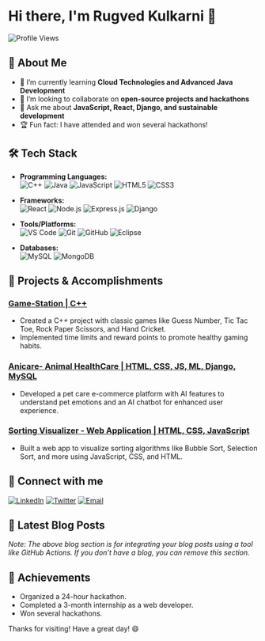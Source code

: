 # Hi there, I'm Rugved Kulkarni 👋

![Profile Views](https://komarev.com/ghpvc/?username=yourusername&color=blue)

## 🚀 About Me

- 🌱 I’m currently learning **Cloud Technologies and Advanced Java Development**
- 👯 I’m looking to collaborate on **open-source projects and hackathons**
- 💬 Ask me about **JavaScript, React, Django, and sustainable development**
- 🏆 Fun fact: I have attended and won several hackathons!

## 🛠️ Tech Stack

- **Programming Languages:**  
  ![C++](https://img.shields.io/badge/-C++-00599C?style=flat&logo=c%2B%2B&logoColor=white)
  ![Java](https://img.shields.io/badge/-Java-007396?style=flat&logo=java&logoColor=white)
  ![JavaScript](https://img.shields.io/badge/-JavaScript-F7DF1E?style=flat&logo=javascript&logoColor=black)
  ![HTML5](https://img.shields.io/badge/-HTML5-E34F26?style=flat&logo=html5&logoColor=white)
  ![CSS3](https://img.shields.io/badge/-CSS3-1572B6?style=flat&logo=css3&logoColor=white)

- **Frameworks:**  
  ![React](https://img.shields.io/badge/-React-61DAFB?style=flat&logo=react&logoColor=white)
  ![Node.js](https://img.shields.io/badge/-Node.js-339933?style=flat&logo=node.js&logoColor=white)
  ![Express.js](https://img.shields.io/badge/-Express.js-000000?style=flat&logo=express&logoColor=white)
  ![Django](https://img.shields.io/badge/-Django-092E20?style=flat&logo=django&logoColor=white)

- **Tools/Platforms:**  
  ![VS Code](https://img.shields.io/badge/-VS%20Code-007ACC?style=flat&logo=visual-studio-code&logoColor=white)
  ![Git](https://img.shields.io/badge/-Git-F05032?style=flat&logo=git&logoColor=white)
  ![GitHub](https://img.shields.io/badge/-GitHub-181717?style=flat&logo=github&logoColor=white)
  ![Eclipse](https://img.shields.io/badge/-Eclipse-2C2255?style=flat&logo=eclipse&logoColor=white)

- **Databases:**  
  ![MySQL](https://img.shields.io/badge/-MySQL-4479A1?style=flat&logo=mysql&logoColor=white)
  ![MongoDB](https://img.shields.io/badge/-MongoDB-47A248?style=flat&logo=mongodb&logoColor=white)

## 🔧 Projects & Accomplishments

### [Game-Station | C++](https://github.com/yourusername/game-station)
- Created a C++ project with classic games like Guess Number, Tic Tac Toe, Rock Paper Scissors, and Hand Cricket.
- Implemented time limits and reward points to promote healthy gaming habits.

### [Anicare- Animal HealthCare | HTML, CSS, JS, ML, Django, MySQL](https://github.com/yourusername/anicare)
- Developed a pet care e-commerce platform with AI features to understand pet emotions and an AI chatbot for enhanced user experience.

### [Sorting Visualizer - Web Application | HTML, CSS, JavaScript](https://github.com/yourusername/sorting-visualizer)
- Built a web app to visualize sorting algorithms like Bubble Sort, Selection Sort, and more using JavaScript, CSS, and HTML.


## 🔗 Connect with me

[![LinkedIn](https://img.shields.io/badge/-LinkedIn-0077B5?style=flat&logo=linkedin&logoColor=white)](https://www.linkedin.com/in/rugved-kulkarni18/)
[![Twitter](https://img.shields.io/badge/-Twitter-1DA1F2?style=flat&logo=twitter&logoColor=white)](https://x.com/rugved_kul92615)
[![Email](https://img.shields.io/badge/-Email-D14836?style=flat&logo=gmail&logoColor=white)](rugvedkulk2003@gmail.com)

## 📝 Latest Blog Posts

<!-- BLOG-POST-LIST:START -->
<!-- BLOG-POST-LIST:END -->

*Note: The above blog section is for integrating your blog posts using a tool like GitHub Actions. If you don’t have a blog, you can remove this section.*

## 🏅 Achievements

- Organized a 24-hour hackathon.
- Completed a 3-month internship as a web developer.
- Won several hackathons.

Thanks for visiting! Have a great day! 😄

